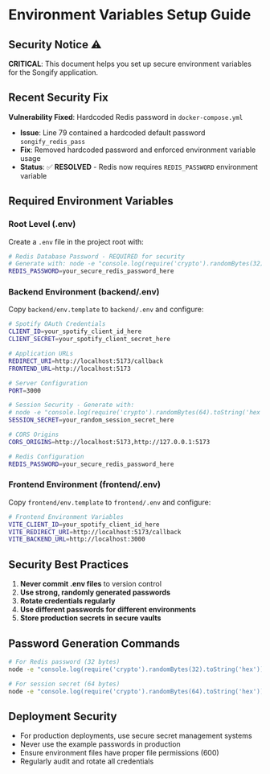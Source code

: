 # Environment Variables Setup Guide

## Security Notice ⚠️

**CRITICAL**: This document helps you set up secure environment variables for the Songify application.

## Recent Security Fix

**Vulnerability Fixed**: Hardcoded Redis password in `docker-compose.yml`
- **Issue**: Line 79 contained a hardcoded default password `songify_redis_pass`
- **Fix**: Removed hardcoded password and enforced environment variable usage
- **Status**: ✅ **RESOLVED** - Redis now requires `REDIS_PASSWORD` environment variable

## Required Environment Variables

### Root Level (.env)
Create a `.env` file in the project root with:

```bash
# Redis Database Password - REQUIRED for security
# Generate with: node -e "console.log(require('crypto').randomBytes(32).toString('hex'))"
REDIS_PASSWORD=your_secure_redis_password_here
```

### Backend Environment (backend/.env)
Copy `backend/env.template` to `backend/.env` and configure:

```bash
# Spotify OAuth Credentials
CLIENT_ID=your_spotify_client_id_here
CLIENT_SECRET=your_spotify_client_secret_here

# Application URLs
REDIRECT_URI=http://localhost:5173/callback
FRONTEND_URL=http://localhost:5173

# Server Configuration
PORT=3000

# Session Security - Generate with: 
# node -e "console.log(require('crypto').randomBytes(64).toString('hex'))"
SESSION_SECRET=your_random_session_secret_here

# CORS Origins
CORS_ORIGINS=http://localhost:5173,http://127.0.0.1:5173

# Redis Configuration
REDIS_PASSWORD=your_secure_redis_password_here
```

### Frontend Environment (frontend/.env)
Copy `frontend/env.template` to `frontend/.env` and configure:

```bash
# Frontend Environment Variables
VITE_CLIENT_ID=your_spotify_client_id_here
VITE_REDIRECT_URI=http://localhost:5173/callback
VITE_BACKEND_URL=http://localhost:3000
```

## Security Best Practices

1. **Never commit .env files** to version control
2. **Use strong, randomly generated passwords**
3. **Rotate credentials regularly**
4. **Use different passwords for different environments**
5. **Store production secrets in secure vaults**

## Password Generation Commands

```bash
# For Redis password (32 bytes)
node -e "console.log(require('crypto').randomBytes(32).toString('hex'))"

# For session secret (64 bytes)
node -e "console.log(require('crypto').randomBytes(64).toString('hex'))"
```

## Deployment Security

- For production deployments, use secure secret management systems
- Never use the example passwords in production
- Ensure environment files have proper file permissions (600)
- Regularly audit and rotate all credentials
